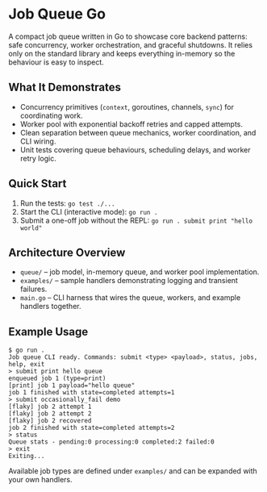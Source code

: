 # Job Queue Go

A compact job queue written in Go to showcase core backend patterns: safe concurrency, worker orchestration, and graceful shutdowns. It relies only on the standard library and keeps everything in-memory so the behaviour is easy to inspect.

## What It Demonstrates
- Concurrency primitives (`context`, goroutines, channels, `sync`) for coordinating work.
- Worker pool with exponential backoff retries and capped attempts.
- Clean separation between queue mechanics, worker coordination, and CLI wiring.
- Unit tests covering queue behaviours, scheduling delays, and worker retry logic.

## Quick Start
1. Run the tests: `go test ./...`
2. Start the CLI (interactive mode): `go run .`
3. Submit a one-off job without the REPL: `go run . submit print "hello world"`

## Architecture Overview
- `queue/` – job model, in-memory queue, and worker pool implementation.
- `examples/` – sample handlers demonstrating logging and transient failures.
- `main.go` – CLI harness that wires the queue, workers, and example handlers together.

## Example Usage
```
$ go run .
Job queue CLI ready. Commands: submit <type> <payload>, status, jobs, help, exit
> submit print hello queue
enqueued job 1 (type=print)
[print] job 1 payload="hello queue"
job 1 finished with state=completed attempts=1
> submit occasionally_fail demo
[flaky] job 2 attempt 1
[flaky] job 2 attempt 2
[flaky] job 2 recovered
job 2 finished with state=completed attempts=2
> status
Queue stats - pending:0 processing:0 completed:2 failed:0
> exit
Exiting...
```

Available job types are defined under `examples/` and can be expanded with your own handlers.
